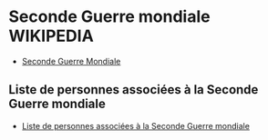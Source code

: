 # Seconde Guerre mondiale WIKIPEDIA
* [Seconde Guerre Mondiale](https://fr.wikipedia.org/wiki/Seconde_Guerre_mondiale)


## Liste de personnes associées à la Seconde Guerre mondiale
* [Liste de personnes associées à la Seconde Guerre mondiale](https://fr.wikipedia.org/wiki/Liste_de_personnes_associ%C3%A9es_%C3%A0_la_Seconde_Guerre_mondiale)
